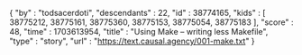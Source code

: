{
  "by" : "todsacerdoti",
  "descendants" : 22,
  "id" : 38774165,
  "kids" : [ 38775212, 38775161, 38775360, 38775153, 38775054, 38775183 ],
  "score" : 48,
  "time" : 1703613954,
  "title" : "Using Make – writing less Makefile",
  "type" : "story",
  "url" : "https://text.causal.agency/001-make.txt"
}
